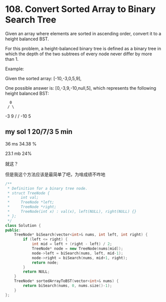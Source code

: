 # 108. Convert Sorted Array to Binary Search Tree

Given an array where elements are sorted in ascending order, convert it to a height balanced BST.

For this problem, a height-balanced binary tree is defined as a binary tree in which the depth of the two subtrees of every node never differ by more than 1.

Example:

Given the sorted array: [-10,-3,0,5,9],

One possible answer is: [0,-3,9,-10,null,5], which represents the following height balanced BST:

      0
     / \
   -3   9
   /   /
 -10  5


## my sol 1     20/7/3      5 min

36 ms       34.38 %

23.1 mb     24%

就这？

但是我这个方法应该是最简单了吧，为啥成绩不咋地

``` C++
/**
 * Definition for a binary tree node.
 * struct TreeNode {
 *     int val;
 *     TreeNode *left;
 *     TreeNode *right;
 *     TreeNode(int x) : val(x), left(NULL), right(NULL) {}
 * };
 */
class Solution {
public:
    TreeNode* biSearch(vector<int>& nums, int left, int right) {
        if (left <= right) {
            int mid = left + (right - left) / 2;
            TreeNode* node = new TreeNode(nums[mid]);
            node->left = biSearch(nums, left, mid-1);
            node->right = biSearch(nums, mid+1, right);
            return node;
        }
        return NULL;
    }
    TreeNode* sortedArrayToBST(vector<int>& nums) {
        return biSearch(nums, 0, nums.size()-1);
    }
};
```
